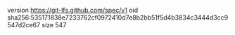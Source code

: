 version https://git-lfs.github.com/spec/v1
oid sha256:535171838e7233762cf0972410d7e8b2bb51f5d4b3834c3444d3cc9547d2ce67
size 547

